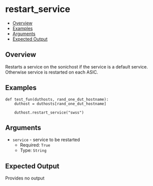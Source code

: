 # restart_service

- [Overview](#overview)
- [Examples](#examples)
- [Arguments](#arguments)
- [Expected Output](#expected-output)

## Overview
Restarts a service on the sonichost if the service is a default service. Otherwise service is restarted on each ASIC.

## Examples
```
def test_fun(duthosts, rand_one_dut_hostname):
    duthost = duthosts[rand_one_dut_hostname]

    duthost.restart_service("swss")
```

## Arguments
- `service` - service to be restarted
    - Required: `True`
    - Type: `String`

## Expected Output
Provides no output
